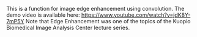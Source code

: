 This is a function for image edge enhancement using convolution.
The demo video is available here: https://www.youtube.com/watch?v=jdK8Y-7mP5Y
Note that Edge Enhancement was one of the topics of the Kuopio Biomedical Image Analysis Center lecture series. 
